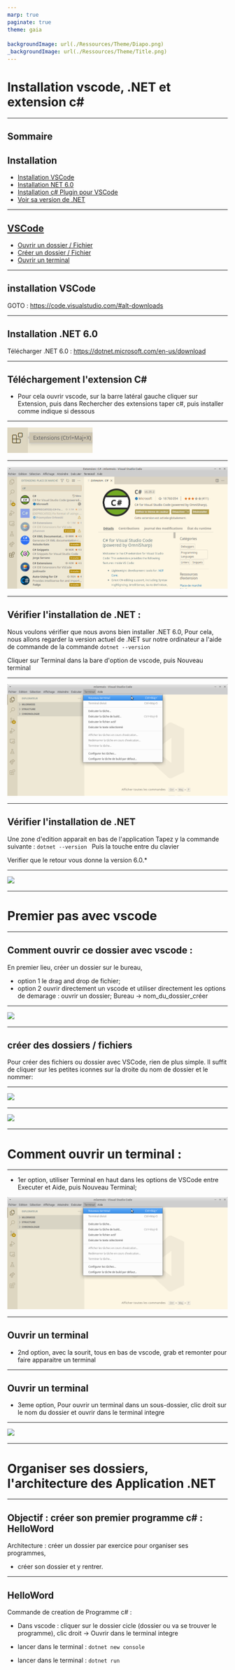 ```yaml
---
marp: true
paginate: true
theme: gaia

backgroundImage: url(./Ressources/Theme/Diapo.png)
_backgroundImage: url(./Ressources/Theme/Title.png)
---
```


<link href="./Ressources/Theme/CSS/theme.css" rel="stylesheet">

<!-- _backgroundImage: url(./Ressources/Theme/Title.png) -->

# Installation vscode, .NET et extension c#

---


##	Sommaire
## Installation
- [Installation VSCode](#VSCodeInstall)
- [Installation NET 6.0](#NetInstall)
- [Installation c# Plugin pour VSCode](#CSharpInstall)
- [Voir sa version de .NET](#net6)
---
## [VSCode](#vscode)
- [Ouvrir un dossier / Fichier ](#opendir)
- [Créer un dossier / Fichier](#createdir)
- [Ouvrir un terminal](#openterm)



---


##  installation VSCode <a id="VSCodeInstall"></a>



GOTO :
https://code.visualstudio.com/#alt-downloads

---
## Installation .NET 6.0 <a id="NetInstall"></a>

Télécharger .NET 6.0 : https://dotnet.microsoft.com/en-us/download

---

## Téléchargement l'extension C#  <a id="CSharpInstall"></a>
- Pour cela ouvrir vscode, sur la barre latéral gauche cliquer sur Extension, puis dans Rechercher des extensions taper c#, puis installer comme indique si dessous

---


![](./Ressources/vscode_extention_button.png)


---


![](./Ressources/vscode_csharp_plugin_installation.png)

---




## Vérifier l'installation de .NET : <a id="net6"></a>

Nous voulons vérifier que nous avons bien installer .NET 6.0,
Pour cela, nous allons regarder la version actuel de .NET sur notre ordinateur a l'aide de commande de la commande ```dotnet --version```
 
  
Cliquer sur Terminal dans la bare d'option de vscode, puis Nouveau terminal

---

<!-- _backgroundImage: url(./Ressources/Theme/Flat.png) -->

![](./Ressources/open_a_term.png)


---

## Vérifier l'installation de .NET

Une zone d'edition apparait en bas de l'application
Tapez y la commande suivante :
```dotnet --version ```
Puis la touche entre du clavier

Verifier que le retour vous donne la version 6.0.*

---

<!-- _backgroundImage: url(./Ressources/Theme/Flat.png) -->
![](./Ressources/dotnet--version.png)

---

#  Premier pas avec vscode <a id="vscode"></a>

---


## Comment ouvrir ce dossier avec vscode : <a id="opendir"></a>
En premier lieu, créer un dossier sur le bureau,

-	option 1 le drag and drop de fichier;
-	option 2 ouvrir directement un vscode et utiliser directement les options de demarage : ouvrir un dossier; Bureau -> nom_du_dossier_créer

---
<!-- _backgroundImage: url(./Ressources/Theme/Flat.png) -->
![](./Ressources/open_dir_vscode.png)

---

## créer des dossiers / fichiers <a id="createdir"></a>
Pour créer des fichiers ou dossier avec VSCode, rien de plus simple.
Il suffit de cliquer sur les petites iconnes sur la droite du nom de dossier et le nommer: 


---
<!-- _backgroundImage: url(./Ressources/Theme/Flat.png) -->
![](./Ressources/new_file.png)

---
<!-- _backgroundImage: url(./Ressources/Theme/Flat.png) -->
![](./Ressources/new_dir.png)

---



# Comment ouvrir un terminal : <a id="openterm"></a>





---
<!-- _backgroundImage: url(./Ressources/Theme/Flat.png) -->
- 1er option, utiliser Terminal en haut dans les options de VSCode entre Executer et Aide, puis Nouveau Terminal;

![](./Ressources/open_a_term.png)

---

## Ouvrir un terminal 

- 2nd option, avec la sourit, tous en bas de vscode, grab et remonter pour faire apparaitre un terminal


---

## Ouvrir un terminal 

- 3eme option,
Pour ouvrir un terminal dans un sous-dossier, clic droit sur le nom du dossier et ouvrir dans le terminal integre

---
<!-- _backgroundImage: url(./Ressources/Theme/Flat.png) -->

![](./Ressources/termIntegre.png)


---


# Organiser ses dossiers, l'architecture des Application .NET

---

## Objectif : créer son premier programme c# : HelloWord

Architecture : créer un dossier par exercice pour organiser ses programmes,
	
- créer son dossier et y rentrer.

---

## HelloWord
Commande de creation de Programme c# :
- Dans vscode : cliquer sur le dossier cicle (dossier ou va se trouver le programme), clic droit -> Ouvrir dans le terminal integre


- lancer dans le terminal : `dotnet new console`

- lancer dans le terminal : `dotnet run`


